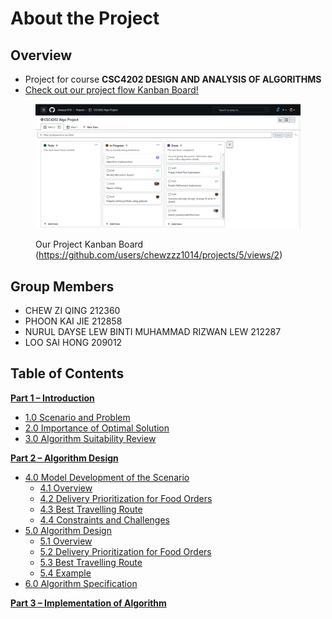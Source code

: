 # About the Project

## Overview

* Project for course **CSC4202 DESIGN AND ANALYSIS OF ALGORITHMS**
* [Check out our project flow Kanban Board!](https://github.com/users/chewzzz1014/projects/5/views/2)

<figure><img src=".gitbook/assets/image.png" alt=""><figcaption><p>Our Project Kanban Board (<a href="https://github.com/users/chewzzz1014/projects/5/views/2">https://github.com/users/chewzzz1014/projects/5/views/2</a>)</p></figcaption></figure>

## Group Members

* CHEW ZI QING 212360
* PHOON KAI JIE 212858
* NURUL DAYSE LEW BINTI MUHAMMAD RIZWAN LEW 212287
* LOO SAI HONG 209012

## Table of Contents

[**Part 1 – Introduction**](part\_1\_introduction/)

* [1.0 Scenario and Problem](Part\_1\_Introduction/1\_Scenario\_and\_Problem.md)
* [2.0 Importance of Optimal Solution](part\_1\_introduction/2\_importance\_of\_optimal\_solution.md)
* [3.0 Algorithm Suitability Review](part\_1\_introduction/3\_algorithms\_suitability\_review.md)

[**Part 2 – Algorithm Design**](part\_2\_algorithm\_design/)

* [4.0 Model Development of the Scenario](part\_2\_algorithm\_design/4\_scenario\_model\_development/)
  * [4.1 Overview](part\_2\_algorithm\_design/4\_scenario\_model\_development/4.1\_overview.md)
  * [4.2 Delivery Prioritization for Food Orders](part\_2\_algorithm\_design/4\_scenario\_model\_development/4.2-delivery-prioritization-for-food-orders.md)
  * [4.3 Best Travelling Route](part\_2\_algorithm\_design/4\_scenario\_model\_development/4.3\_best\_travelling\_route.md)
  * [4.4 Constraints and Challenges](part\_2\_algorithm\_design/4\_scenario\_model\_development/4.4\_constrain\_and\_challenges.md)
* [5.0 Algorithm Design](part\_2\_algorithm\_design/5\_algorithm\_design/)
  * [5.1 Overview](part\_2\_algorithm\_design/5\_algorithm\_design/5.1\_overview.md)
  * [5.2 Delivery Prioritization for Food Orders](part\_2\_algorithm\_design/5\_algorithm\_design/5.2\_delivery\_prioritization\_for\_food\_orders.md)
  * [5.3 Best Travelling Route](part\_2\_algorithm\_design/5\_algorithm\_design/5.3\_best\_travelling\_route.md)
  * [5.4 Example](part\_2\_algorithm\_design/5\_algorithm\_design/5.4\_example.md)
* [6.0 Algorithm Specification](Part\_2\_Algorithm\_Design/6\_Algorithm\_Specification.md)

[**Part 3 – Implementation of Algorithm**](part\_3\_implementation/)
